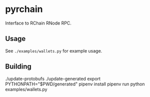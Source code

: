 # pyrchain

Interface to RChain RNode RPC.

## Usage

See `./examples/wallets.py` for example usage.

## Building

  ./update-protobufs
  ./update-generated
  export PYTHONPATH="$PWD/generated"
  pipenv install
  pipenv run python examples/wallets.py
